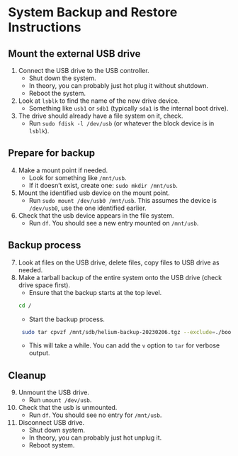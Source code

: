 
# System Backup and Restore Instructions

## Mount the external USB drive
1. Connect the USB drive to the USB controller.
    - Shut down the system. 
    - In theory, you can probably just hot plug it without shutdown.
    - Reboot the system.
2. Look at `lsblk` to find the name of the new drive device. 
    - Something like `usb1` or `sdb1` (typically `sda1` is the internal boot drive).
3. The drive should already have a file system on it, check.
    - Run `sudo fdisk -l /dev/usb` (or whatever the block device is in `lsblk`).

## Prepare for backup
4. Make a mount point if needed.
   - Look for something like `/mnt/usb`.
   - If it doesn’t exist, create one: `sudo mkdir /mnt/usb`.
5. Mount the identified usb device on the mount point.
   - Run `sudo mount /dev/usb0 /mnt/usb`. This assumes the device is `/dev/usb0`, use the one identified earlier.
6. Check that the usb device appears in the file system.
   - Run `df`. You should see a new entry mounted on `/mnt/usb`.

## Backup process
7. Look at files on the USB drive, delete files, copy files to USB drive as needed.
8. Make a tarball backup of the entire system onto the USB drive (check drive space first).
   - Ensure that the backup starts at the top level.
    ```bash
    cd /
    ```
    - Start the backup process.
    ```bash
     sudo tar cpvzf /mnt/sdb/helium-backup-20230206.tgz --exclude=./boot/* --exclude=./dev/* --exclude=./proc/* --exclude=./run/* --exclude=./var/cache/apt/* --exclude=./mnt/* .
    ```
    - This will take a while. You can add the `v` option to `tar` for verbose output.

## Cleanup
9. Unmount the USB drive.
    - Run `umount /dev/usb`.
10. Check that the usb is unmounted.
    - Run `df`. You should see no entry for `/mnt/usb`.
11. Disconnect USB drive.
    - Shut down system.
    - In theory, you can probably just hot unplug it.
    - Reboot system.

